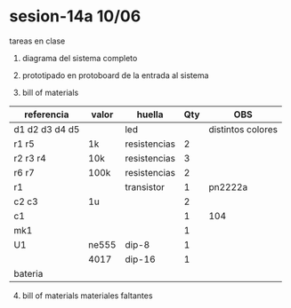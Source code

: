 # sesion-14a 10/06

tareas en clase

1. diagrama del sistema completo

2. prototipado en protoboard de la entrada al sistema

3. bill of materials 
  
|referencia|valor|huella|Qty|OBS|
|----------|-----|------|---|---|
|d1 d2 d3 d4 d5||led||distintos colores|
|r1 r5|1k |resistencias|2||
|r2 r3 r4|10k|resistencias|3||
|r6 r7|100k|resistencias|2|
|r1||transistor|1|pn2222a|1||
|c2 c3|1u||2||
|c1|||1|104|
|mk1|||1|
|U1|ne555|dip-8|1|||
||4017|dip-16|1|
|bateria|
4. bill of materials materiales faltantes
